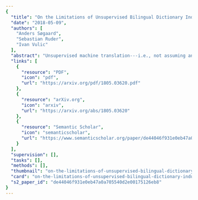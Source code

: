 ```yaml
---
{
  "title": "On the Limitations of Unsupervised Bilingual Dictionary Induction",
  "date": "2018-05-09",
  "authors": [
    "Anders Søgaard",
    "Sebastian Ruder",
    "Ivan Vulic"
  ],
  "abstract": "Unsupervised machine translation---i.e., not assuming any cross-lingual supervision signal, whether a dictionary, translations, or comparable corpora---seems impossible, but nevertheless, Lample et al. (2018) recently proposed a fully unsupervised machine translation (MT) model. The model relies heavily on an adversarial, unsupervised alignment of word embedding spaces for bilingual dictionary induction (Conneau et al., 2018), which we examine here. Our results identify the limitations of current unsupervised MT: unsupervised bilingual dictionary induction performs much worse on morphologically rich languages that are not dependent marking, when monolingual corpora from different domains or different embedding algorithms are used. We show that a simple trick, exploiting a weak supervision signal from identical words, enables more robust induction, and establish a near-perfect correlation between unsupervised bilingual dictionary induction performance and a previously unexplored graph similarity metric.",
  "links": [
    {
      "resource": "PDF",
      "icon": "pdf",
      "url": "https://arxiv.org/pdf/1805.03620.pdf"
    },
    {
      "resource": "arXiv.org",
      "icon": "arxiv",
      "url": "https://arxiv.org/abs/1805.03620"
    },
    {
      "resource": "Semantic Scholar",
      "icon": "semanticscholar",
      "url": "https://www.semanticscholar.org/paper/de44046f931e0eb47a0a705540d2e00175126eb8"
    }
  ],
  "supervision": [],
  "tasks": [],
  "methods": [],
  "thumbnail": "on-the-limitations-of-unsupervised-bilingual-dictionary-induction-thumb.jpg",
  "card": "on-the-limitations-of-unsupervised-bilingual-dictionary-induction-card.jpg",
  "s2_paper_id": "de44046f931e0eb47a0a705540d2e00175126eb8"
}
---
```


